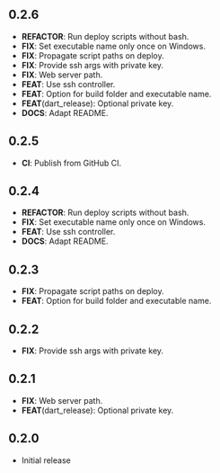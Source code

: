 ## 0.2.6

 - **REFACTOR**: Run deploy scripts without bash.
 - **FIX**: Set executable name only once on Windows.
 - **FIX**: Propagate script paths on deploy.
 - **FIX**: Provide ssh args with private key.
 - **FIX**: Web server path.
 - **FEAT**: Use ssh controller.
 - **FEAT**: Option for build folder and executable name.
 - **FEAT**(dart_release): Optional private key.
 - **DOCS**: Adapt README.

## 0.2.5

 - **CI**: Publish from GitHub CI.

## 0.2.4

 - **REFACTOR**: Run deploy scripts without bash.
 - **FIX**: Set executable name only once on Windows.
 - **FEAT**: Use ssh controller.
 - **DOCS**: Adapt README.

## 0.2.3

 - **FIX**: Propagate script paths on deploy.
 - **FEAT**: Option for build folder and executable name.

## 0.2.2

 - **FIX**: Provide ssh args with private key.

## 0.2.1

 - **FIX**: Web server path.
 - **FEAT**(dart_release): Optional private key.

## 0.2.0

 - Initial release
